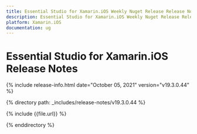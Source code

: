 ```yaml
---
title: Essential Studio for Xamarin.iOS Weekly Nuget Release Release Notes  
description: Essential Studio for Xamarin.iOS Weekly Nuget Release Release Notes  
platform: Xamarin.iOS
documentation: ug
---
```


# Essential Studio for Xamarin.iOS  Release Notes  

{% include release-info.html date="October 05, 2021"  version="v19.3.0.44" %} 


{% directory path: _includes/release-notes/v19.3.0.44 %}

{% include {{file.url}} %}

{% enddirectory %}